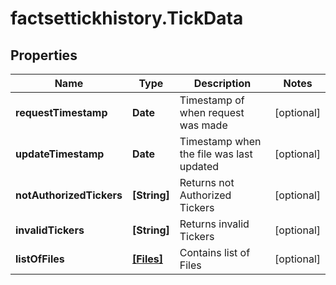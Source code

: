 # factsettickhistory.TickData

## Properties

Name | Type | Description | Notes
------------ | ------------- | ------------- | -------------
**requestTimestamp** | **Date** | Timestamp of when request was made | [optional] 
**updateTimestamp** | **Date** | Timestamp when the file was last updated | [optional] 
**notAuthorizedTickers** | **[String]** | Returns not Authorized Tickers | [optional] 
**invalidTickers** | **[String]** | Returns invalid Tickers | [optional] 
**listOfFiles** | [**[Files]**](Files.md) | Contains list of Files | [optional] 


